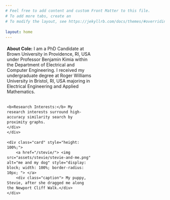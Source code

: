 ```yaml
---
# Feel free to add content and custom Front Matter to this file.
# To add more tabs, create an
# To modify the layout, see https://jekyllrb.com/docs/themes/#overriding-theme-defaults

layout: home
---
```


<div class="container" style="display: grid; align-items: center; grid-template-columns: 8fr 6fr; column-gap: 20px;">
    <div class="card" style="height: 100%;"> 
    <div style="padding: 5px;">
    <b>About Cole:</b> I am a PhD Candidate at Brown University in Providence, RI, USA under Professor 
    Benjamin Kimia within the Department of Electrical and Computer Engineering. I received my undergraduate degree at 
    Roger Williams University in Bristol, RI, USA majoring in Electrical Engineering and Applied Mathematics. <br>
    <br>

    <b>Research Interests:</b> My research interests surround high-accuracy similarity search by proximity graphs.
    </div>
    </div>

    <div class="card" style="height: 100%;">
        <a href="/stevie/"> <img src="assets/stevie/stevie-and-me.png"  alt="me and my dog" style="display: block; width: 100%; border-radius: 10px; "> </a>
        <div class="caption"> My puppy, Stevie, after she dragged me along the Newport Cliff Walk.</div>
    </div>
</div>

